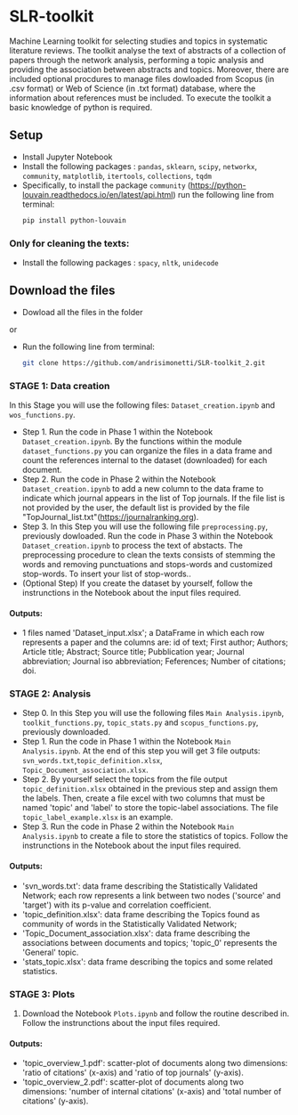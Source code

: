 # SLR-toolkit
Machine Learning toolkit for selecting studies and topics in systematic literature reviews. The toolkit analyse the text of abstracts of a collection of papers through the network analysis, performing a topic analysis and providing the association between abstracts and topics.
Moreover, there are included optional procdures to manage files dowloaded from Scopus (in .csv format) or Web of Science (in .txt format) database, where the information about references must be included. To execute the toolkit a basic knowledge of python is required. 



## Setup
- Install Jupyter Notebook
- Install the following packages : `pandas`, `sklearn`, `scipy`, `networkx`, `community`, `matplotlib`, `itertools`, `collections`, `tqdm`
- Specifically, to install the package `community` (https://python-louvain.readthedocs.io/en/latest/api.html) run the following line from terminal:
    ```bash
    pip install python-louvain 
### Only for cleaning the texts:
 - Install the following packages : `spacy`, `nltk`, `unidecode`


## Download the files
- Dowload all the files in the folder
  
or
  
- Run the following line from terminal:
   ```bash
   git clone https://github.com/andrisimonetti/SLR-toolkit_2.git


### STAGE 1: Data creation
In this Stage you will use the following files: `Dataset_creation.ipynb` and `wos_functions.py`.

- Step 1. Run the code in Phase 1 within the Notebook `Dataset_creation.ipynb`. By the functions within the module `dataset_functions.py` you can organize the files in a data frame and count the references internal to the dataset (downloaded) for each document.
- Step 2. Run the code in Phase 2 within the Notebook `Dataset_creation.ipynb` to add a new column to the data frame to indicate which journal appears in the list of Top journals. If the file list is not provided by the user, the default list is provided by the file "TopJournal_list.txt"(https://journalranking.org).
- Step 3. In this Step you will use the following file `preprocessing.py`, previously dowloaded. Run the code in Phase 3 within the Notebook `Dataset_creation.ipynb` to process the text of abstacts. The preprocessing procedure to clean the texts consists of stemming the words and removing punctuations and stops-words and customized stop-words. To insert your list of stop-words..
- (Optional Step) If you create the dataset by yourself, follow the instrunctions in the Notebook about the input files required.

#### Outputs:
- 1 files named 'Dataset_input.xlsx'; a DataFrame in which each row represents a paper and the columns are:
id of text; First author; Authors; Article title; Abstract; Source title; Pubblication year; Journal abbreviation; Journal iso abbreviation; Feferences; Number of citations; doi.


### STAGE 2: Analysis
- Step 0. In this Step you will use the following files `Main Analysis.ipynb`, `toolkit_functions.py`, `topic_stats.py` and `scopus_functions.py`, previously downloaded.
- Step 1. Run the code in Phase 1 within the Notebook `Main Analysis.ipynb`. At the end of this step you will get 3 file outputs: `svn_words.txt`,`topic_definition.xlsx`, `Topic_Document_association.xlsx`.
- Step 2. By yourself select the topics from the file output `topic_definition.xlsx` obtained in the previous step and assign them the labels. Then, create a file excel with two columns that must be named 'topic' and 'label' to store the topic-label associations. The file  `topic_label_example.xlsx` is an example.
- Step 3. Run the code in Phase 2 within the Notebook `Main Analysis.ipynb` to create a file to store the statistics of topics. Follow the instrunctions in the Notebook about the input files required. 

#### Outputs:
- 'svn_words.txt': data frame describing the Statistically Validated Network; each row represents a link between two nodes ('source' and 'target') with its p-value and correlation coefficient.
- 'topic_definition.xlsx': data frame describing the Topics found as community of words in the Statistically Validated Network;
- 'Topic_Document_association.xlsx': data frame describing the associations between documents and topics; 'topic_0' represents the 'General'  topic.
- 'stats_topic.xlsx': data frame describing the topics and some related statistics. 

   
### STAGE 3: Plots 
1. Download the Notebook `Plots.ipynb` and follow the routine described in. Follow the instrunctions about the input files required.

#### Outputs:
- 'topic_overview_1.pdf': scatter-plot of documents along two dimensions: 'ratio of citations' (x-axis) and 'ratio of top journals' (y-axis).
- 'topic_overview_2.pdf': scatter-plot of documents along two dimensions: 'number of internal citations' (x-axis) and 'total number of citations' (y-axis).
